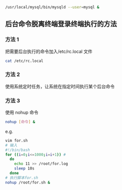 ```bash
/usr/local/mysql/bin/mysqld --user=mysql &
```

## 后台命令脱离终端登录终端执行的方法

### 方法 1

把需要后台执行的命令加入/etc/rc.local 文件

```bash
cat /etc/rc.local
```

### 方法 2

使用系统定时任务，让系统在指定时间执行某个后台命令

### 方法 3

使用 nohup 命令

```bash
nohup [命令] &
```

e.g.

```bash
vim for.sh
# 输入
#!/bin/bash
for ((i=0;i<=1000;i=i+1)) #
  do
    echo 11 >> /root/for.log
    sleep 10s
  done
# 执行脚本for.sh
nohup /root/for.sh &
```
